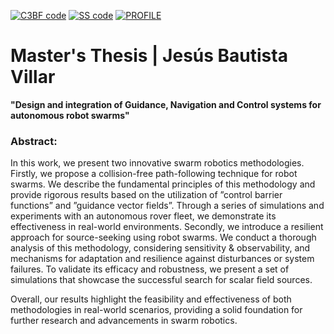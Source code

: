 [![C3BF code](https://img.shields.io/badge/C3BF_code%20-%23323330.svg?&style=for-the-badge&logo=repositório&logoColor=black&color=257d00)](https://github.com/jesusBV20/multi_C3BF)
[![SS code](https://img.shields.io/badge/SS_code%20-%23323330.svg?&style=for-the-badge&logo=repositório&logoColor=black&color=257d00)](https://github.com/jesusBV20/MRS-SS_souce_seeking)
[![PROFILE](https://img.shields.io/badge/profile%20-%23323330.svg?&style=for-the-badge&logo=perfil&logoColor=black&color=00326b)](https://github.com/jesusBV20)

# Master's Thesis | Jesús Bautista Villar
**"Design and integration of Guidance, Navigation and Control systems for autonomous robot swarms"**

### Abstract:

In this work, we present two innovative swarm robotics methodologies. Firstly, we propose a  collision-free path-following technique for robot swarms. We describe the fundamental principles of this methodology and provide rigorous results based on the utilization of ”control barrier functions” and ”guidance vector fields”. Through a series of simulations and experiments with an autonomous rover fleet, we demonstrate its effectiveness in real-world environments. Secondly, we introduce a resilient approach for source-seeking using robot swarms. We conduct a thorough analysis of this methodology, considering sensitivity & observability, and mechanisms for adaptation and resilience against disturbances or system failures. To validate its efficacy and robustness, we present a set of simulations that showcase the successful search for scalar field sources.

Overall, our results highlight the feasibility and effectiveness of both methodologies in real-world scenarios, providing a solid foundation for further research and advancements in swarm robotics.
